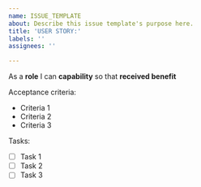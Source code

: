```yaml
---
name: ISSUE_TEMPLATE
about: Describe this issue template's purpose here.
title: 'USER STORY:'
labels: ''
assignees: ''

---
```


As a **role** I can **capability** so that **received benefit**

Acceptance criteria:

- Criteria 1
- Criteria 2
- Criteria 3

Tasks:

 - [ ] Task 1
 - [ ] Task 2
 - [ ] Task 3
